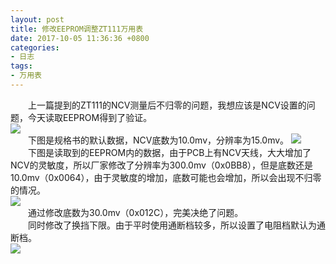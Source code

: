 ```yaml
---
layout: post
title: 修改EEPROM调整ZT111万用表
date: 2017-10-05 11:36:36 +0800
categories:
- 日志
tags:
- 万用表
---
```


　　上一篇提到的ZT111的NCV测量后不归零的问题，我想应该是NCV设置的问题，今天读取EEPROM得到了验证。    
![](https://github.com/bh3nvn/bh3nvn.github.io/raw/master/image/2017/2017-10-05-01.jpg)    
　　下图是规格书的默认数据，NCV底数为10.0mv，分辨率为15.0mv。
![](https://github.com/bh3nvn/bh3nvn.github.io/raw/master/image/2017/2017-10-05-02.png)    
　　下图是读取到的EEPROM内的数据，由于PCB上有NCV天线，大大增加了NCV的灵敏度，所以厂家修改了分辨率为300.0mv（0x0BB8），但是底数还是10.0mv（0x0064），由于灵敏度的增加，底数可能也会增加，所以会出现不归零的情况。    
![](https://github.com/bh3nvn/bh3nvn.github.io/raw/master/image/2017/2017-10-05-03.png)    
　　通过修改底数为30.0mv（0x012C），完美决绝了问题。    
　　同时修改了换挡下限。由于平时使用通断档较多，所以设置了电阻档默认为通断档。    
![](https://github.com/bh3nvn/bh3nvn.github.io/raw/master/image/2017/2017-10-05-04.png)    
